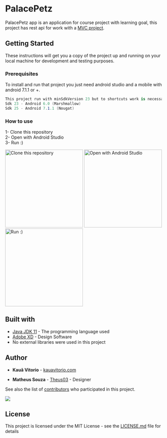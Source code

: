 # PalacePetz

PalacePetz app is an application for course project with learning goal, this project has rest api for work with a [MVC project](https://github.com/Kauavitorio/PalacePetz_Mvc).

## Getting Started

These instructions will get you a copy of the project up and running on your local machine for development and testing purposes.

### Prerequisites

To install and run that project you just need android studio and a mobile with android 7.1.1 or +.

```c#
This project run with minSdkVersion 23 but to shortcuts work is necessary run with minimum Sdk 25.
Sdk 23 - Android 6.0 (Marshmallow)
Sdk 25 - Android 7.1.1 (Nougat)
```

### How to use

1- Clone this repository <br/>
2- Open with Android Studio <br/>
3- Run :) <br/>
<div>
<img title="Clone this repository" src="https://cdn.discordapp.com/attachments/832388768459259934/851862887621984276/unknown.png" width="250"/>
<img title="Open with Android Studio" src="https://media.discordapp.net/attachments/832388768459259934/851864285922852904/unknown.png" width="250"/>
<img title="Run :)" src="https://cdn.discordapp.com/attachments/707671310104526863/851873315516973156/unknown.png" width="250"/>
</div>

## Built with

* [Java JDK 11](https://developer.android.com/studio/releases/gradle-plugin#4.2-bundled-jdk-11) - The programming language used
* [Adobe XD](https://www.adobe.com/products/xd.html) - Design Software
* No external libraries were used in this project

## Author

* **Kauã Vitorio** - [kauavitorio.com](https://www.kauavitorio.com)

* **Matheus Souza** - [Theus03](https://github.com/Theus03) - Designer

See also the list of [contributors](https://github.com/Kauavitorio/PalacePetz/contributors) who participated in this project.

<a href = "https://github.com/Kauavitorio/PalacePetz/graphs/contributors">
  <img src = "https://contrib.rocks/image?repo=Kauavitorio/PalacePetz"/>
</a>

## License

This project is licensed under the MIT License - see the [LICENSE.md](LICENSE.md) file for details

